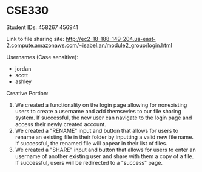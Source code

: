 # CSE330
Student IDs:
458267
456941

Link to file sharing site: 
http://ec2-18-188-149-204.us-east-2.compute.amazonaws.com/~isabel.an/module2_group/login.html

Usernames (Case sensitive): 
- jordan
- scott
- ashley

Creative Portion:
1. We created a functionality on the login page allowing for nonexisting users to create a username and add themsevles to our file sharing system. If successful, the new user can navigate to the login page and access their newly created account.
2. We created a "RENAME" input and button that allows for users to rename an existing file in their folder by inputting a valid new file name. If successful, the renamed file will appear in their list of files.
3. We created a "SHARE" input and button that allows for users to enter an username of another existing user and share with them a copy of a file. If successful, users will be redirected to a "success" page.
